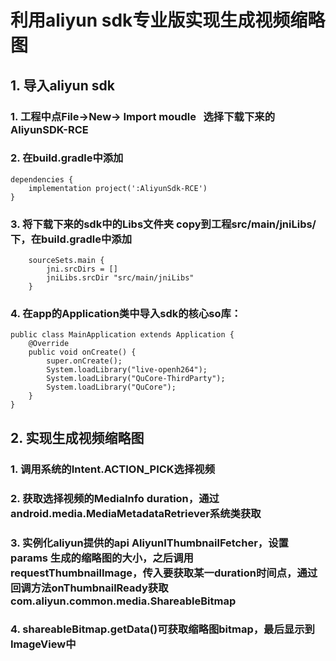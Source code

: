 # 利用aliyun sdk专业版实现生成视频缩略图

## 1. 导入aliyun sdk 
### 1. 工程中点File->New-> Import moudle   选择下载下来的AliyunSDK-RCE <br>
### 2. 在build.gradle中添加 <br>
```
dependencies {
    implementation project(':AliyunSdk-RCE')
}
```
### 3. 将下载下来的sdk中的Libs文件夹 copy到工程src/main/jniLibs/下，在build.gradle中添加<br>
```
    sourceSets.main {
        jni.srcDirs = []
        jniLibs.srcDir "src/main/jniLibs"
    }
```
### 4. 在app的Application类中导入sdk的核心so库：<br>
```
public class MainApplication extends Application {
    @Override
    public void onCreate() {
        super.onCreate();
        System.loadLibrary("live-openh264");
        System.loadLibrary("QuCore-ThirdParty");
        System.loadLibrary("QuCore");
    }
}
```

## 2. 实现生成视频缩略图
### 1. 调用系统的Intent.ACTION_PICK选择视频<br>
### 2. 获取选择视频的MediaInfo duration，通过android.media.MediaMetadataRetriever系统类获取<br>
### 3. 实例化aliyun提供的api  AliyunIThumbnailFetcher，设置params 生成的缩略图的大小，之后调用requestThumbnailImage，传入要获取某一duration时间点，通过回调方法onThumbnailReady获取com.aliyun.common.media.ShareableBitmap<br>
### 4. shareableBitmap.getData()可获取缩略图bitmap，最后显示到ImageView中


